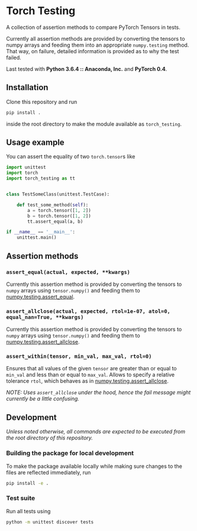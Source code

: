 # Torch Testing

A collection of assertion methods to compare PyTorch Tensors in tests.

Currently all assertion methods are provided by converting the tensors to numpy arrays and feeding them into an appropriate `numpy.testing` method. That way, on failure, detailed information is provided as to why the test failed.

Last tested with **Python 3.6.4 :: Anaconda, Inc.** and **PyTorch 0.4**.

## Installation

Clone this repository and run

```py
pip install .
```

inside the root directory to make the module available as `torch_testing`.

## Usage example

You can assert the equality of two `torch.tensor`s like

```py
import unittest
import torch
import torch_testing as tt


class TestSomeClass(unittest.TestCase):

    def test_some_method(self):
        a = torch.tensor([1, 2])
        b = torch.tensor([1, 2])
        tt.assert_equal(a, b)

if __name__ == '__main__':
    unittest.main()
```

## Assertion methods

### `assert_equal(actual, expected, **kwargs)`
Currently this assertion method is provided by converting the tensors to `numpy` arrays using `tensor.numpy()` and feeding them to [numpy.testing.assert_equal](https://docs.scipy.org/doc/numpy/reference/generated/numpy.testing.assert_equal.html#numpy.testing.assert_equal).

### `assert_allclose(actual, expected, rtol=1e-07, atol=0, equal_nan=True, **kwargs)`
Currently this assertion method is provided by converting the tensors to `numpy` arrays using `tensor.numpy()` and feeding them to [numpy.testing.assert_allclose](https://docs.scipy.org/doc/numpy/reference/generated/numpy.testing.assert_allclose.html#numpy.testing.assert_allclose).

### `assert_within(tensor, min_val, max_val, rtol=0)`
Ensures that all values of the given `tensor` are greater than or equal to `min_val` and less than or equal to `max_val`. Allows to specify a relative tolerance `rtol`, which behaves as in [numpy.testing.assert_allclose](https://docs.scipy.org/doc/numpy/reference/generated/numpy.testing.assert_allclose.html#numpy.testing.assert_allclose).

*NOTE: Uses `assert_allclose` under the hood, hence the fail message might currently be a little confusing.*

## Development

*Unless noted otherwise, all commands are expected to be executed from the root directory of this repository.*

### Building the package for local development

To make the package available locally while making sure changes to the files are reflected immediately, run

```sh
pip install -e .
```

### Test suite

Run all tests using

```sh
python -m unittest discover tests
```
